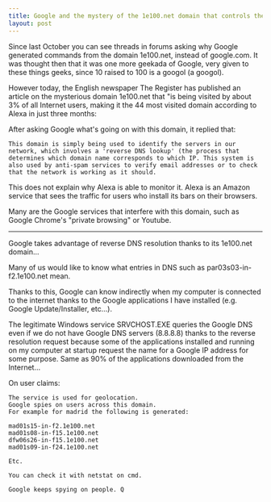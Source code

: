 ```yaml
---
title: Google and the mystery of the 1e100.net domain that controls the internet
layout: post
---
```


Since last October you can see threads in forums asking why Google generated commands from the domain 1e100.net, instead of google.com. It was thought then that it was one more geekada of Google, very given to these things geeks, since 10 raised to 100 is a googol (a googol).

However today, the English newspaper The Register has published an article on the mysterious domain 1e100.net that "is being visited by about 3% of all Internet users, making it the 44 most visited domain according to Alexa in just three months:

After asking Google what's going on with this domain, it replied that:

    This domain is simply being used to identify the servers in our network, which involves a 'reverse DNS lookup' (the process that determines which domain name corresponds to which IP. This system is also used by anti-spam services to verify email addresses or to check that the network is working as it should.

This does not explain why Alexa is able to monitor it. Alexa is an Amazon service that sees the traffic for users who install its bars on their browsers.

Many are the Google services that interfere with this domain, such as Google Chrome's "private browsing" or Youtube.

---

Google takes advantage of reverse DNS resolution thanks to its 1e100.net domain...

Many of us would like to know what entries in DNS such as par03s03-in-f2.1e100.net mean.

Thanks to this, Google can know indirectly when my computer is connected to the internet thanks to the Google applications I have installed (e.g. Google Update/Installer, etc...).

The legitimate Windows service SRVCHOST.EXE queries the Google DNS even if we do not have Google DNS servers (8.8.8.8) thanks to the reverse resolution request because some of the applications installed and running on my computer at startup request the name for a Google IP address for some purpose. Same as 90% of the applications downloaded from the Internet...

On user claims:

    The service is used for geolocation.
    Google spies on users across this domain.
    For example for madrid the following is generated:

    mad01s15-in-f2.1e100.net
    mad01s08-in-f15.1e100.net
    dfw06s26-in-f15.1e100.net
    mad01s09-in-f24.1e100.net

    Etc.

    You can check it with netstat on cmd.

    Google keeps spying on people. Q